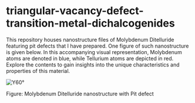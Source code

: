 # triangular-vacancy-defect-transition-metal-dichalcogenides
This repository houses nanostructure files of Molybdenum Ditelluride featuring pit defects that I have prepared. One figure of such nanostructure is given below. In this accompanying visual representation, Molybdenum atoms are denoted in blue, while Tellurium atoms are depicted in red. Explore the contents to gain insights into the unique characteristics and properties of this material.


![Y60°](https://github.com/aziz-md-jobayer/triangular-vacancy-defect-transition-metal-dichalcogenides/assets/146165236/a0b51dba-8abf-4ce2-84fe-067536da8057)

Figure: Molybdenum Ditelluride nanostructure with Pit defect
